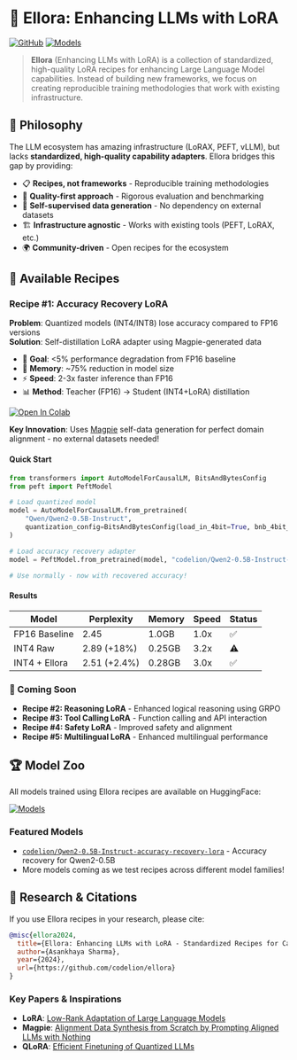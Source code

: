 # 🎯 Ellora: Enhancing LLMs with LoRA

[![GitHub](https://img.shields.io/github/license/codelion/ellora)](https://github.com/codelion/ellora/blob/main/LICENSE)
[![Models](https://img.shields.io/badge/🤗-Models-yellow)](https://huggingface.co/models?other=ellora)

> **Ellora** (Enhancing LLMs with LoRA) is a collection of standardized, high-quality LoRA recipes for enhancing Large Language Model capabilities. Instead of building new frameworks, we focus on creating reproducible training methodologies that work with existing infrastructure.

## 🌟 Philosophy

The LLM ecosystem has amazing infrastructure (LoRAX, PEFT, vLLM), but lacks **standardized, high-quality capability adapters**. Ellora bridges this gap by providing:

- 📋 **Recipes, not frameworks** - Reproducible training methodologies
- 🎯 **Quality-first approach** - Rigorous evaluation and benchmarking  
- 🔄 **Self-supervised data generation** - No dependency on external datasets
- 🏗️ **Infrastructure agnostic** - Works with existing tools (PEFT, LoRAX, etc.)
- 🌍 **Community-driven** - Open recipes for the ecosystem

## 🍳 Available Recipes

### Recipe #1: Accuracy Recovery LoRA
**Problem**: Quantized models (INT4/INT8) lose accuracy compared to FP16 versions  
**Solution**: Self-distillation LoRA adapter using Magpie-generated data

- 🎯 **Goal**: <5% performance degradation from FP16 baseline
- 💾 **Memory**: ~75% reduction in model size  
- ⚡ **Speed**: 2-3x faster inference than FP16
- 📊 **Method**: Teacher (FP16) → Student (INT4+LoRA) distillation

[![Open In Colab](https://colab.research.google.com/assets/colab-badge.svg)](https://colab.research.google.com/drive/1dwRbvxtSpCiKGgvbOwM9jboE5v8WgAd-?usp=sharing)

**Key Innovation**: Uses [Magpie](https://arxiv.org/abs/2406.08464) self-data generation for perfect domain alignment - no external datasets needed!

#### Quick Start
```python
from transformers import AutoModelForCausalLM, BitsAndBytesConfig
from peft import PeftModel

# Load quantized model
model = AutoModelForCausalLM.from_pretrained(
    "Qwen/Qwen2-0.5B-Instruct",
    quantization_config=BitsAndBytesConfig(load_in_4bit=True, bnb_4bit_quant_type="nf4")
)

# Load accuracy recovery adapter
model = PeftModel.from_pretrained(model, "codelion/Qwen2-0.5B-Instruct-accuracy-recovery-lora")

# Use normally - now with recovered accuracy!
```

#### Results
| Model | Perplexity | Memory | Speed | Status |
|-------|------------|--------|-------|---------|
| FP16 Baseline | 2.45 | 1.0GB | 1.0x | ✅ |
| INT4 Raw | 2.89 (+18%) | 0.25GB | 3.2x | ⚠️ |
| INT4 + Ellora | 2.51 (+2.4%) | 0.28GB | 3.0x | ✅ |

### 🚧 Coming Soon

- **Recipe #2: Reasoning LoRA** - Enhanced logical reasoning using GRPO
- **Recipe #3: Tool Calling LoRA** - Function calling and API interaction
- **Recipe #4: Safety LoRA** - Improved safety and alignment  
- **Recipe #5: Multilingual LoRA** - Enhanced multilingual performance

## 🏆 Model Zoo

All models trained using Ellora recipes are available on HuggingFace:

[![Models](https://img.shields.io/badge/🤗_Explore_Models-yellow?style=for-the-badge)](https://huggingface.co/models?other=ellora)

### Featured Models
- [`codelion/Qwen2-0.5B-Instruct-accuracy-recovery-lora`](https://huggingface.co/codelion/Qwen2-0.5B-Instruct-accuracy-recovery-lora) - Accuracy recovery for Qwen2-0.5B
- More models coming as we test recipes across different model families!

## 🔬 Research & Citations

If you use Ellora recipes in your research, please cite:

```bibtex
@misc{ellora2024,
  title={Ellora: Enhancing LLMs with LoRA - Standardized Recipes for Capability Enhancement},
  author={Asankhaya Sharma},
  year={2024},
  url={https://github.com/codelion/ellora}
}
```

### Key Papers & Inspirations
- **LoRA**: [Low-Rank Adaptation of Large Language Models](https://arxiv.org/abs/2106.09685)
- **Magpie**: [Alignment Data Synthesis from Scratch by Prompting Aligned LLMs with Nothing](https://arxiv.org/abs/2406.08464)
- **QLoRA**: [Efficient Finetuning of Quantized LLMs](https://arxiv.org/abs/2305.14314)

